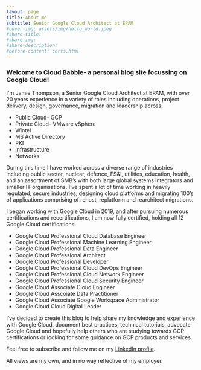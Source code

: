 ```yaml
---
layout: page
title: About me
subtitle: Senior Google Cloud Architect at EPAM
#cover-img: assets/img/hello_world.jpeg
#share-title: 
#share-img: 
#share-description:
#before-content: certs.html
---
```

### Welcome to Cloud Babble- a personal blog site focussing on Google Cloud! 

I'm Jamie Thompson, a Senior Google Cloud Architect at EPAM, with over 20 years experience in a variety of roles including operations, project delivery, design, governance, migration and leadership across:

- Public Cloud- GCP
- Private Cloud- VMware vSphere
- Wintel
- MS Active Directory
- PKI
- Infrastructure
- Networks

During this time I have worked across a diverse range of industries including public sector, nuclear, defence, FS&I, utilities, education, health, and an assortment of SMB’s with both large global systems integrators and smaller IT organisations. I’ve spent a lot of time working in heavily regulated, secure industries, designing cloud platforms and migrating 100’s of applications comprising of rehost, replatform and rearchitect migrations.

I began working with Google Cloud in 2019, and after pursuing numerous certifications and recertifications, I am now fully certified, holding all 12 Google Cloud certifications:

- Google Cloud Professional Cloud Database Engineer
- Google Cloud Professional Machine Learning Engineer
- Google Cloud Professional Data Engineer
- Google Cloud Professional Architect
- Google Cloud Professional Developer
- Google Cloud Professional Cloud DevOps Engineer
- Google Cloud Professional Cloud Network Engineer
- Google Cloud Professional Cloud Security Engineer
- Google Cloud Associate Cloud Engineer
- Google Cloud Asscoiate Data Practitioner
- Google Cloud Associate Google Workspace Administrator
- Google Cloud Cloud Digital Leader

I’ve decided to create this blog to help share my knowledge and experience with Google Cloud, document best practices, technical tutorials, advocate Google Cloud and hopefully help others who are studying towards GCP certifications or looking for some guidance on GCP products and services.

Feel free to subscribe and follow me on my [LinkedIn profile](https://linkedin.com/in/jamiethompson85).

All views are my own, and in no way reflective of my employer. 

